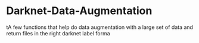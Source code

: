 # Darknet-Data-Augmentation
tA few functions that help do data augmentation with a large set of data and return files in the right darknet label forma
